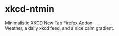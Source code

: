 # xkcd-ntmin
Minimalistic XKCD New Tab Firefox Addon\
Weather, a daily xkcd feed, and a nice calm gradient.
